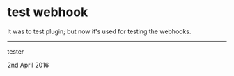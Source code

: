# test webhook 

It was to test plugin; but now it's used for testing the webhooks.

---

tester

2nd April 2016

